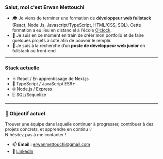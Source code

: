 ### Salut, moi c'est Erwan Mettouchi


- 🎓 Je viens de terminer une formation de **développeur web fullstack** (React, Node Js, Javascript/TypeScript, HTML/CSS, SQL). Cette formation a eu lieu en distanciel à l'école [O'clock](https://oclock.io/).
- 🚀 Je suis en ce moment en train de créer mon portfolio et de faire quelques projets à côté afin de pouvoir le remplir.
- 📌 Je suis à la recherche d’un **poste de développeur web junior** en fullstack ou front-end

---

### Stack actuelle

- ⚛️ React / En apprentissage de Next.js
- 🧠 TypeScript / JavaScript ES6+
- 🌐 Node.js / Express
- 🗄️ SQL/Sequelize

---

### 🎯 Objectif actuel

Trouver une équipe dans laquelle continuer à progresser, contribuer à des projets concrets, et apprendre en continu 💡  
N'hésitez pas à me contacter !

- 📫 **Email** : erwanmettouchi@gmail.com
- 🔗 [LinkedIn](https://www.linkedin.com/in/erwan-mettouchi/)  
